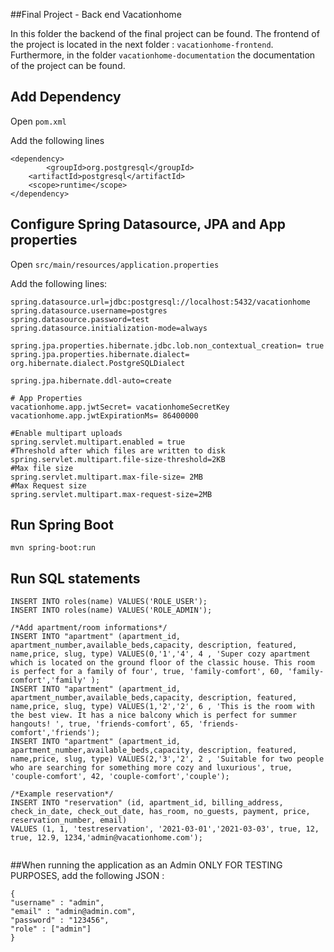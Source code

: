 ##Final Project - Back end Vacationhome

In this folder the backend of the final project can be found.
The frontend of the project is located in the next folder : `vacationhome-frontend`.
Furthermore, in the folder `vacationhome-documentation` the documentation of the project can be found. 

## Add Dependency

Open `pom.xml`

Add the following lines
```
<dependency>
        <groupId>org.postgresql</groupId>
	<artifactId>postgresql</artifactId>
	<scope>runtime</scope>
</dependency>
```

## Configure Spring Datasource, JPA and App properties

Open `src/main/resources/application.properties`

Add the following lines: 

```
spring.datasource.url=jdbc:postgresql://localhost:5432/vacationhome
spring.datasource.username=postgres
spring.datasource.password=test
spring.datasource.initialization-mode=always

spring.jpa.properties.hibernate.jdbc.lob.non_contextual_creation= true
spring.jpa.properties.hibernate.dialect= org.hibernate.dialect.PostgreSQLDialect

spring.jpa.hibernate.ddl-auto=create

# App Properties
vacationhome.app.jwtSecret= vacationhomeSecretKey
vacationhome.app.jwtExpirationMs= 86400000

#Enable multipart uploads
spring.servlet.multipart.enabled = true 
#Threshold after which files are written to disk
spring.servlet.multipart.file-size-threshold=2KB
#Max file size
spring.servlet.multipart.max-file-size= 2MB
#Max Request size
spring.servlet.multipart.max-request-size=2MB
```
## Run Spring Boot 

```
mvn spring-boot:run
```

## Run SQL statements 
```
INSERT INTO roles(name) VALUES('ROLE_USER');
INSERT INTO roles(name) VALUES('ROLE_ADMIN');

/*Add apartment/room informations*/
INSERT INTO "apartment" (apartment_id, apartment_number,available_beds,capacity, description, featured, name,price, slug, type) VALUES(0,'1','4', 4 , 'Super cozy apartment which is located on the ground floor of the classic house. This room is perfect for a family of four', true, 'family-comfort', 60, 'family-comfort','family' );
INSERT INTO "apartment" (apartment_id, apartment_number,available_beds,capacity, description, featured, name,price, slug, type) VALUES(1,'2','2', 6 , 'This is the room with the best view. It has a nice balcony which is perfect for summer hangouts! ', true, 'friends-comfort', 65, 'friends-comfort','friends');
INSERT INTO "apartment" (apartment_id, apartment_number,available_beds,capacity, description, featured, name,price, slug, type) VALUES(2,'3','2', 2 , 'Suitable for two people who are searching for something more cozy and luxurious', true, 'couple-comfort', 42, 'couple-comfort','couple');

/*Example reservation*/
INSERT INTO "reservation" (id, apartment_id, billing_address, check_in_date, check_out_date, has_room, no_guests, payment, price, reservation_number, email)
VALUES (1, 1, 'testreservation', '2021-03-01','2021-03-03', true, 12, true, 12.9, 1234,'admin@vacationhome.com');


```


##When running the application as an Admin
ONLY FOR TESTING PURPOSES, add the following JSON :

```
{
"username" : "admin",
"email" : "admin@admin.com",
"password" : "123456",
"role" : ["admin"]
}
```


